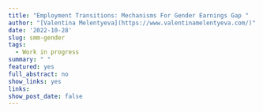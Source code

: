 ```yaml
---
title: "Employment Transitions: Mechanisms For Gender Earnings Gap "
author: "[Valentina Melentyeva](https://www.valentinamelentyeva.com/)"
date: '2022-10-28'
slug: smm-gender
tags:
  - Work in progress
summary: " "
featured: yes
full_abstract: no
show_links: yes
links:
show_post_date: false
---
```

